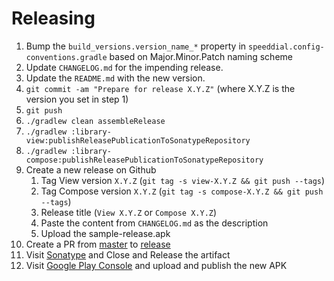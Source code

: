 # Releasing

1. Bump the `build_versions.version_name_*` property in `speeddial.config-conventions.gradle` based on Major.Minor.Patch naming scheme
2. Update `CHANGELOG.md` for the impending release.
3. Update the `README.md` with the new version.
4. `git commit -am "Prepare for release X.Y.Z"` (where X.Y.Z is the version you set in step 1)
5. `git push`
6. `./gradlew clean assembleRelease`
7. `./gradlew :library-view:publishReleasePublicationToSonatypeRepository`
8. `./gradlew :library-compose:publishReleasePublicationToSonatypeRepository`
9. Create a new release on Github
    1. Tag View version `X.Y.Z` (`git tag -s view-X.Y.Z && git push --tags`)
    2. Tag Compose version `X.Y.Z` (`git tag -s compose-X.Y.Z && git push --tags`)
    3. Release title (`View X.Y.Z` or `Compose X.Y.Z`)
    4. Paste the content from `CHANGELOG.md` as the description
    5. Upload the sample-release.apk
10. Create a PR from [master](../../tree/master) to [release](../../tree/release)
11. Visit [Sonatype](https://s01.oss.sonatype.org/#stagingRepositories) and Close and Release the artifact
12. Visit [Google Play Console](https://play.google.com/apps/publish/) and upload and publish the new APK
